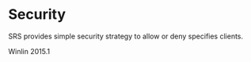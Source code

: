 # Security

SRS provides simple security strategy to allow or deny specifies clients.

Winlin 2015.1